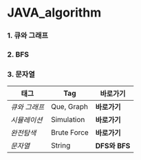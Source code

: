 # JAVA_algorithm

### 1. 큐와 그래프

### 2. BFS

### 3. 문자열

|태그|Tag|바로가기|
|-----|-----|------|
|*큐와 그래프*|Que, Graph|**바로가기**|
|*시뮬레이션*|Simulation|**바로가기**|
|*완전탐색*|Brute Force|**바로가기**|
|*문자열*|String|**DFS와 BFS**|
